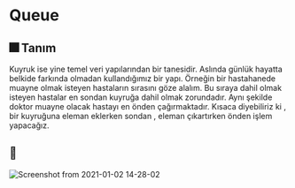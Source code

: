 # Queue

## 🎆 Tanım
Kuyruk   ise yine temel veri yapılarından bir tanesidir.  Aslında günlük hayatta belkide farkında olmadan kullandığımız bir yapı.  Örneğin bir hastahanede muayne olmak isteyen hastaların sırasını göze alalım.  Bu sıraya dahil olmak isteyen hastalar  en sondan  kuyruğa dahil olmak zorundadır. Aynı şekilde   doktor muayne olacak hastayı en önden   çağırmaktadır.   Kısaca diyebiliriz ki , bir kuyruğuna eleman eklerken sondan , eleman çıkartırken önden  işlem yapacağız.

## 🧠 
![Screenshot from 2021-01-02 14-28-02](https://user-images.githubusercontent.com/56169582/103456468-b7482300-4d07-11eb-896c-8bf777665657.png)
